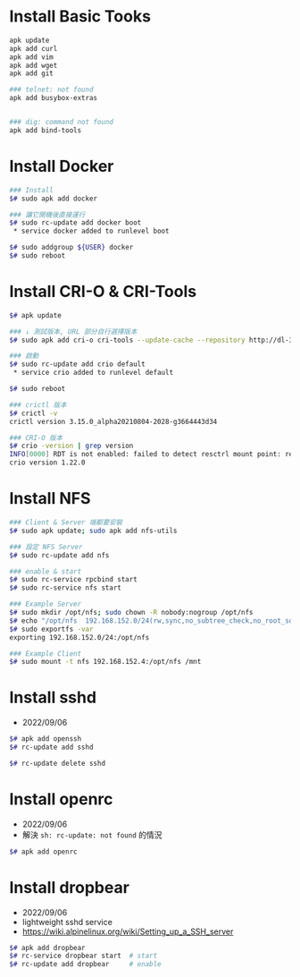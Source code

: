 

# Install Basic Tooks

```sh
apk update
apk add curl
apk add vim
apk add wget
apk add git

### telnet: not found
apk add busybox-extras


### dig: command not found
apk add bind-tools
```


# Install Docker

```sh
### Install
$# sudo apk add docker

### 讓它開機後直接運行
$# sudo rc-update add docker boot
 * service docker added to runlevel boot

$# sudo addgroup ${USER} docker
$# sudo reboot
```


# Install CRI-O & CRI-Tools

```sh
$# apk update

### ↓ 測試版本, URL 部分自行選擇版本
$# sudo apk add cri-o cri-tools --update-cache --repository http://dl-3.alpinelinux.org/alpine/edge/testing/ --allow-untrusted

### 啟動
$# sudo rc-update add crio default
 * service crio added to runlevel default

$# sudo reboot

### crictl 版本
$# crictl -v
crictl version 3.15.0_alpha20210804-2028-g3664443d34

### CRI-O 版本
$# crio -version | grep version
INFO[0000] RDT is not enabled: failed to detect resctrl mount point: resctrl not found in /proc/mounts
crio version 1.22.0
```


# Install NFS

```sh
### Client & Server 端都要安裝
$# sudo apk update; sudo apk add nfs-utils

### 設定 NFS Server
$# sudo rc-update add nfs

### enable & start
$# sudo rc-service rpcbind start
$# sudo rc-service nfs start

### Example Server
$# sudo mkdir /opt/nfs; sudo chown -R nobody:nogroup /opt/nfs
$# echo "/opt/nfs  192.168.152.0/24(rw,sync,no_subtree_check,no_root_squash)" | sudo tee /etc/exports
$# sudo exportfs -var
exporting 192.168.152.0/24:/opt/nfs

### Example Client
$# sudo mount -t nfs 192.168.152.4:/opt/nfs /mnt
```


# Install sshd

- 2022/09/06

```sh
$# apk add openssh
$# rc-update add sshd

$# rc-update delete sshd
```

# Install openrc

- 2022/09/06
- 解決 `sh: rc-update: not found` 的情況

```sh
$# apk add openrc
```


# Install dropbear

- 2022/09/06
- lightweight sshd service
- https://wiki.alpinelinux.org/wiki/Setting_up_a_SSH_server

```sh
$# apk add dropbear
$# rc-service dropbear start  # start
$# rc-update add dropbear     # enable
```
